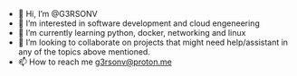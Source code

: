 - 👋 Hi, I’m @G3RSONV
- 👀 I’m interested in software development and cloud engeneering
- 🌱 I’m currently learning python, docker, networking and linux
- 💞️ I’m looking to collaborate on projects that might need help/assistant in any of the topics above mentioned.
- 📫 How to reach me g3rsonv@proton.me

<!---
G3RSONV/G3RSONV is a ✨ special ✨ repository because its `README.md` (this file) appears on your GitHub profile.
You can click the Preview link to take a look at your changes.
--->
